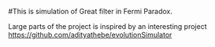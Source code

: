 
#This is simulation of Great filter in Fermi Paradox.





Large parts of the project is inspired by an interesting project
https://github.com/adityathebe/evolutionSimulator
